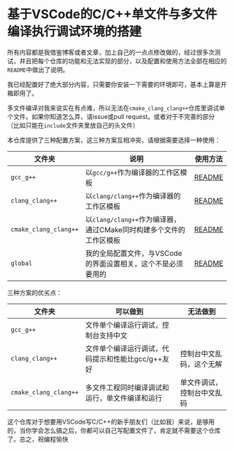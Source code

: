 # 基于VSCode的C/C++单文件与多文件编译执行调试环境的搭建

所有内容都是我借鉴博客或者文章，加上自己的一点点修改做的，经过很多次测试，并且把每个仓库的功能和无法实现的部分，以及配置和使用方法全部在相应的`README`中做出了说明。

我已经配置好了绝大部分内容，只需要你安装一下需要的环境即可，基本上算是开箱即用了。

多文件编译对我来说实在有点难，所以无法在`cmake_clang_clang++`仓库里调试单个文件。如果你知道怎么弄，请issue或pull request。或者对于不完善的部分（比如只能在`include`文件夹里放自己的头文件）

本仓库提供了三种配置方案，这三种方案互相冲突，请根据需要选择一种使用：

| 文件夹                | 说明                                                         | 使用方法                              |
| --------------------- | ------------------------------------------------------------ | ------------------------------------- |
| `gcc_g++`             | 以`gcc/g++`作为编译器的工作区模板                            | [README](./doc/README-gcc.md)         |
| `clang_clang++`       | 以`clang/clang++`作为编译器的工作区模板                      | [README](./doc/README-clang.md)       |
| `cmake_clang_clang++` | 以`clang/clang++`作为编译器，通过CMake同时构建多个文件的工作区模板 | [README](./doc/README-clang-cmake.md) |
| `global`              | 我的全局配置文件，与VSCode的界面设置相关，这个不是必须要用的 | [README](./doc/README-global.md)      |

三种方案的优劣点：

| 文件夹                | 可以做到                                          | 无法做到                   |
| --------------------- | ------------------------------------------------- | -------------------------- |
| `gcc_g++`             | 文件单个编译运行调试，控制台支持中文              |                            |
| `clang_clang++`       | 文件单个编译运行调试，代码提示和性能比gcc/g++友好 | 控制台中文乱码，这个无解   |
| `cmake_clang_clang++` | 多文件工程同时编译调试和运行，单文件编译和运行    | 单文件调试，控制台中文乱码 |

这个仓库对于想要用VSCode写C/C++的新手朋友们（比如我）来说，是够用的，当你学会怎么搞之后，你都可以自己写配置文件了，肯定就不需要这个仓库了。总之，祝编程愉快